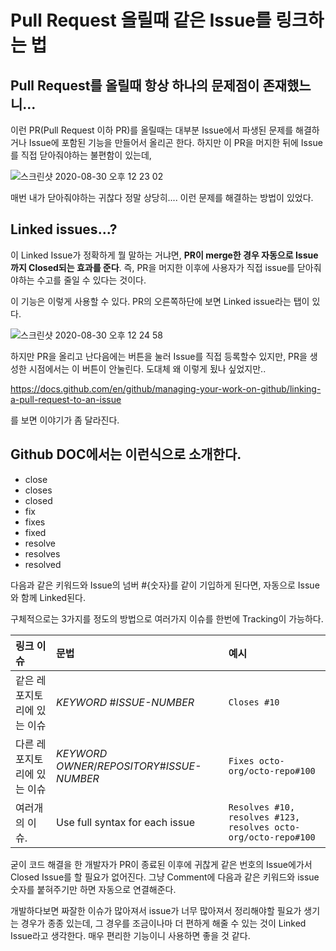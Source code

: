 # Pull Request 올릴때 같은 Issue를 링크하는 법



## Pull Request를 올릴때 항상 하나의 문제점이 존재했느니...

이런 PR(Pull Request 이하 PR)를 올릴때는 대부분 Issue에서 파생된 문제를 해결하거나 Issue에 포함된 기능을 만들어서 올리곤 한다. 하지만 이 PR을 머지한 뒤에 Issue를 직접 닫아줘야하는 불편함이 있는데, 

![스크린샷 2020-08-30 오후 12 23 02](https://user-images.githubusercontent.com/17822723/91650783-c51e3b00-eabe-11ea-9bc2-70a024dc3d6f.png)

매번 내가 닫아줘야하는 귀찮다 정말 상당히.... 이런 문제를 해결하는 방법이 있었다.

## Linked issues...?

이 Linked Issue가 정확하게 뭘 말하는 거냐면, **PR이 merge한 경우 자동으로 Issue까지 Closed되는 효과를 준다**. 즉, PR을 머지한 이후에 사용자가 직접 issue를 닫아줘야하는 수고를 줄일 수 있다는 것이다. 

이 기능은 이렇게 사용할 수 있다. PR의 오른쪽하단에 보면 Linked issue라는 탭이 있다. 

![스크린샷 2020-08-30 오후 12 24 58](https://user-images.githubusercontent.com/17822723/91650785-c6e7fe80-eabe-11ea-90b0-1578167af9e9.png)

하지만 PR을 올리고 난다음에는 버튼을 눌러 Issue를 직접 등록할수 있지만, PR을 생성한 시점에서는 이 버튼이 안눌린다. 도대체 왜 이렇게 됬나 싶었지만..

https://docs.github.com/en/github/managing-your-work-on-github/linking-a-pull-request-to-an-issue

를 보면 이야기가 좀 달라진다. 



## Github DOC에서는 이런식으로 소개한다.

- close
- closes
- closed
- fix
- fixes
- fixed
- resolve
- resolves
- resolved

다음과 같은 키워드와 Issue의 넘버 #{숫자}를 같이 기입하게 된다면, 자동으로 Issue와 함께 Linked된다. 

구체적으로는 3가지를 정도의 방법으로 여러가지 이슈를 한번에 Tracking이 가능하다.

| 링크 이슈                   | 문법                                          | 예시                                                         |
| :-------------------------- | :-------------------------------------------- | :----------------------------------------------------------- |
| 같은 레포지토리에 있는 이슈 | *KEYWORD* #*ISSUE-NUMBER*                     | `Closes #10`                                                 |
| 다른 레포지토리에 있는 이슈 | *KEYWORD* *OWNER*/*REPOSITORY*#*ISSUE-NUMBER* | `Fixes octo-org/octo-repo#100`                               |
| 여러개의 이슈.              | Use full syntax for each issue                | `Resolves #10, resolves #123, resolves octo-org/octo-repo#100` |

굳이 코드 해결을 한 개발자가 PR이 종료된 이후에 귀찮게 같은 번호의 Issue에가서 Closed Issue를 할 필요가 없어진다. 그냥 Comment에 다음과 같은 키워드와 issue 숫자를 붙혀주기만 하면 자동으로 연결해준다.

개발하다보면 짜잘한 이슈가 많아져서 issue가 너무 많아져서 정리해야할 필요가 생기는 경우가 종종 있는데, 그 경우를 조금이나마 더 편하게 해줄 수 있는 것이 Linked Issue라고 생각한다.  매우 편리한 기능이니 사용하면 좋을 것 같다.